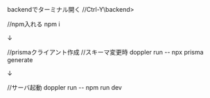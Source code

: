 backendでターミナル開く
//Ctrl-Y\backend>　

//npm入れる
npm i

↓

//prismaクライアント作成
//スキーマ変更時
doppler run -- npx prisma generate

↓

//サーバ起動
doppler run -- npm run dev
